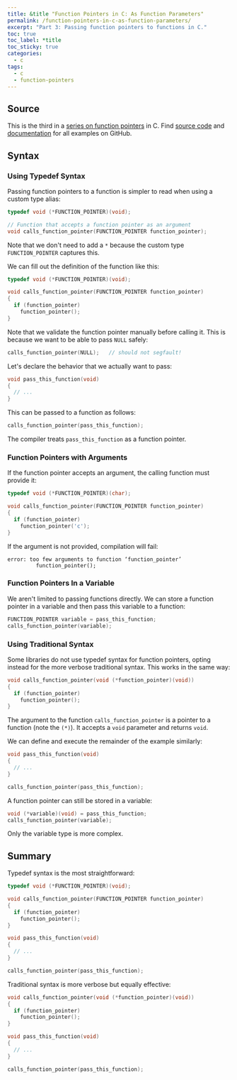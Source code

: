 ```yaml
---
title: &title "Function Pointers in C: As Function Parameters"
permalink: /function-pointers-in-c-as-function-parameters/
excerpt: "Part 3: Passing function pointers to functions in C."
toc: true
toc_label: *title
toc_sticky: true
categories:
  - c
tags:
  - c
  - function-pointers
---
```



## Source

This is the third in a
[series on function pointers](/tags/#function-pointers) in C.
Find [source code](https://github.com/KevinWMatthews/c-function_pointers)
and [documentation](https://kevinwmatthews.github.io/c-function_pointers/)
for all examples on GitHub.


## Syntax

### Using Typedef Syntax

Passing function pointers to a function is simpler to read when using a custom type alias:
```c
typedef void (*FUNCTION_POINTER)(void);

// Function that accepts a function pointer as an argument
void calls_function_pointer(FUNCTION_POINTER function_pointer);
```

Note that we don't need to add a `*` because the custom type `FUNCTION_POINTER`
captures this.

We can fill out the definition of the function like this:
```c
typedef void (*FUNCTION_POINTER)(void);

void calls_function_pointer(FUNCTION_POINTER function_pointer)
{
  if (function_pointer)
    function_pointer();
}
```

Note that we validate the function pointer manually before calling it.
This is because we want to be able to pass `NULL` safely:
```c
calls_function_pointer(NULL);   // should not segfault!
```

Let's declare the behavior that we actually want to pass:
```c
void pass_this_function(void)
{
  // ...
}
```

This can be passed to a function as follows:
```c
calls_function_pointer(pass_this_function);
```

The compiler treats `pass_this_function` as a function pointer.


### Function Pointers with Arguments

If the function pointer accepts an argument, the calling function must provide it:
```c
typedef void (*FUNCTION_POINTER)(char);

void calls_function_pointer(FUNCTION_POINTER function_pointer)
{
  if (function_pointer)
    function_pointer('c');
}
```
If the argument is not provided, compilation will fail:
```
error: too few arguments to function ‘function_pointer’
         function_pointer();
```


### Function Pointers In a Variable

We aren't limited to passing functions directly. We can store a function
pointer in a variable and then pass this variable to a function:

```c
FUNCTION_POINTER variable = pass_this_function;
calls_function_pointer(variable);
```



### Using Traditional Syntax

Some libraries do not use typedef syntax for function pointers, opting instead for
the more verbose traditional syntax. This works in the same way:
```c
void calls_function_pointer(void (*function_pointer)(void))
{
  if (function_pointer)
    function_pointer();
}
```
The argument to the function `calls_function_pointer` is a pointer to a function
(note the `(*)`). It accepts a `void` parameter and returns `void`.

We can define and execute the remainder of the example similarly:
```c
void pass_this_function(void)
{
  // ...
}

calls_function_pointer(pass_this_function);
```

A function pointer can still be stored in a variable:
```c
void (*variable)(void) = pass_this_function;
calls_function_pointer(variable);
```
Only the variable type is more complex.



## Summary

Typedef syntax is the most straightforward:
```c
typedef void (*FUNCTION_POINTER)(void);

void calls_function_pointer(FUNCTION_POINTER function_pointer)
{
  if (function_pointer)
    function_pointer();
}

void pass_this_function(void)
{
  // ...
}

calls_function_pointer(pass_this_function);
```

Traditional syntax is more verbose but equally effective:
```c
void calls_function_pointer(void (*function_pointer)(void))
{
  if (function_pointer)
    function_pointer();
}

void pass_this_function(void)
{
  // ...
}

calls_function_pointer(pass_this_function);
```
